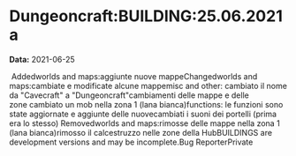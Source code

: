 # Dungeoncraft:BUILDING:25.06.2021a

**Data:** 2021-06-25

 Addedworlds and maps:aggiunte nuove mappeChangedworlds and maps:cambiate e modificate alcune mappemisc and other: cambiato il nome da "Cavecraft" a "Dungeoncraft"cambiamenti delle mappe e delle zone cambiato un mob nella zona 1 (lana bianca)functions: le funzioni sono state aggiornate e aggiunte delle nuovecambiati i suoni dei portelli (prima era lo stesso) Removedworlds and maps:rimosse delle mappe nella zona 1 (lana bianca)rimosso il calcestruzzo nelle zone della HubBUILDINGS are development versions and may be incomplete.Bug ReporterPrivate

